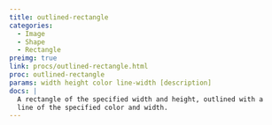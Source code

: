 ```yaml
---
title: outlined-rectangle
categories: 
  - Image
  - Shape
  - Rectangle
preimg: true
link: procs/outlined-rectangle.html
proc: outlined-rectangle
params: width height color line-width [description]
docs: |
  A rectangle of the specified width and height, outlined with a
  line of the specified color and width.
---
```

